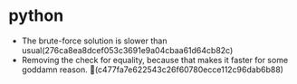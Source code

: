 # python
- The brute-force solution is slower than usual(276ca8ea8dcef053c3691e9a04cbaa61d64cb82c)
- Removing the check for equality, because that makes it faster for some goddamn reason. 🫠(c477fa7e622543c26f60780ecce112c96dab6b88)